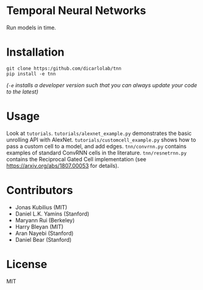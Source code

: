 # Temporal Neural Networks

Run models in time.

# Installation

```
git clone https:/github.com/dicarlolab/tnn
pip install -e tnn
```

*(`-e` installs a developer version such that you can always update your code to the latest)*

# Usage

Look at `tutorials`. `tutorials/alexnet_example.py` demonstrates the basic unrolling API with AlexNet. `tutorials/customcell_example.py` shows how to pass a custom cell to a model, and add edges. `tnn/convrnn.py` contains examples of standard ConvRNN cells in the literature. `tnn/resnetrnn.py` contains the Reciprocal Gated Cell implementation (see https://arxiv.org/abs/1807.00053 for details). 

# Contributors

- Jonas Kubilius (MIT)
- Daniel L.K. Yamins (Stanford)
- Maryann Rui (Berkeley)
- Harry Bleyan (MIT)
- Aran Nayebi (Stanford)
- Daniel Bear (Stanford)

# License

MIT
